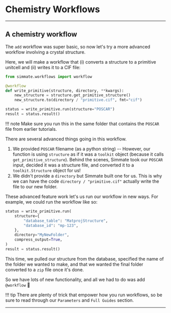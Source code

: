 
# Chemistry Workflows

--------------------------------------------------------------------------------

## A chemistry workflow

The `add` workflow was super basic, so now let's try a more advanced workflow involving a crystal structure.

Here, we will make a workflow that (i) converts a structure to a primitive unitcell and (ii) writes it to a CIF file:

``` python
from simmate.workflows import workflow

@workflow
def write_primitive(structure, directory, **kwargs):
    new_structure = structure.get_primitive_structure()
    new_structure.to(directory / "primitive.cif", fmt="cif")

status = write_primitive.run(structure="POSCAR")
result = status.result()
```

!!! note
    Make sure you run this in the same folder that contains the `POSCAR` file from earlier tutorials.

There are several advanced things going in this workflow.

1. We provided `POSCAR` filename (as a python string) -- However, our function is using `structure` as if it was a `toolkit` object (because it calls `get_primitive_structure`). Behind the scenes, Simmate took our `POSCAR` input, decided it was a structure file, and converted it to a `toolkit.Structure` object for us!
2. We didn't provide a `directory` but Simmate built one for us. This is why we can have the code `directory / "primitive.cif"` actually write the file to our new folder.

These advanced feature work let's us run our workflow in new ways. For example, we could run the workflow like so:

``` python
status = write_primitive.run(
    structure={
        "database_table": "MatprojStructure",
        "database_id": "mp-123",
    },
    directory="MyNewFolder",
    compress_output=True,
)
result = status.result()
```

This time, we pulled our structure from the database, specified the name of the folder we wanted to make, and that we wanted the final folder converted to a `zip` file once it's done.

So we have lots of new functionality, and all we had to do was add `@workflow` :rocket:

!!! tip
    There are plenty of trick that empower how you run workflows, so be sure to read through our `Parameters` and `Full Guides` section.

--------------------------------------------------------------------------------
